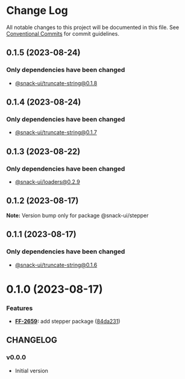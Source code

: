 # Change Log

All notable changes to this project will be documented in this file.
See [Conventional Commits](https://conventionalcommits.org) for commit guidelines.

## 0.1.5 (2023-08-24)

### Only dependencies have been changed
* [@snack-ui/truncate-string@0.1.8](https://git.sbercloud.tech/sbercloud-ui/tokens-design-system/snack-uikit/-/blob/master/packages/truncate-string/CHANGELOG.md)





## 0.1.4 (2023-08-24)

### Only dependencies have been changed
* [@snack-ui/truncate-string@0.1.7](https://git.sbercloud.tech/sbercloud-ui/tokens-design-system/snack-uikit/-/blob/master/packages/truncate-string/CHANGELOG.md)





## 0.1.3 (2023-08-22)

### Only dependencies have been changed
* [@snack-ui/loaders@0.2.9](https://git.sbercloud.tech/sbercloud-ui/tokens-design-system/snack-uikit/-/blob/master/packages/loaders/CHANGELOG.md)





## 0.1.2 (2023-08-17)

**Note:** Version bump only for package @snack-ui/stepper





## 0.1.1 (2023-08-17)

### Only dependencies have been changed
* [@snack-ui/truncate-string@0.1.6](https://git.sbercloud.tech/sbercloud-ui/tokens-design-system/snack-uikit/-/blob/master/packages/truncate-string/CHANGELOG.md)





# 0.1.0 (2023-08-17)


### Features

* **[FF-2659](https://jira.sbercloud.tech/browse/FF-2659):** add stepper package ([84da231](https://git.sbercloud.tech/sbercloud-ui/tokens-design-system/snack-uikit/commits/84da2319642ef7a8a31bb2020d0c914bfd61ea04))





## CHANGELOG

### v0.0.0

- Initial version
